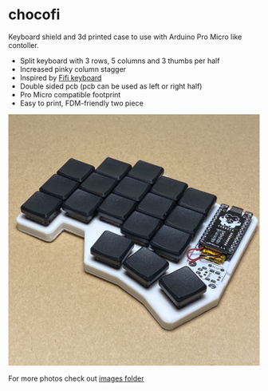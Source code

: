 # chocofi

Keyboard shield and 3d printed case to use with Arduino Pro Micro like contoller.

- Split keyboard with 3 rows, 5 columns and 3 thumbs per half
- Increased pinky column stagger
- Inspired by [Fifi keyboard](https://github.com/raychengy/fifi_split_keeb)
- Double sided pcb (pcb can be used as left or right half)
- Pro Micro compatible footprint
- Easy to print, FDM-friendly two piece

![Photo of a chocofi keyboard](/images/IMG_7067.jpeg)

For more photos check out [images folder](/images)
